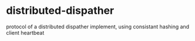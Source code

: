 # distributed-dispather
protocol of a distributed dispather implement, using consistant hashing and client heartbeat
